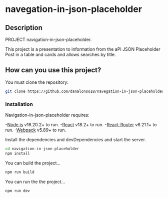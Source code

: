 # navegation-in-json-placeholder

## Description
PROJECT navigation-in-json-placeholder.

This project is a presentation to information from the aPI JSON Placeholder Post in a table and cards and allows searches by title. 

## How can you use this project?

You must clone the repository: 

```sh
git clone https://github.com/danalonso18/navegation-in-json-placeholder.git
```

### Installation

Navigation-in-json-placeholder requires: 

-[Node.js](https://nodejs.org/) v16.20.2+ to run.
-[React](https://react.dev/learn/installation) v18.2+ to run.
-[React-Router](https://reactrouter.com/en/main) v6.21.1+ to run.
-[Webpack](https://webpack.js.org/guides/typescript/) v5.89+ to run.

Install the dependencies and devDependencies and start the server.

```sh
cd navigation-in-json-placeholder
npm install
```

You can build the project...
```sh
npm run build
```

You can run the the project...

```sh
npm run dev